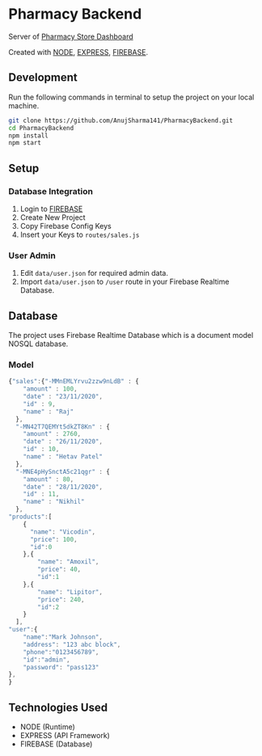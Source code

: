 # Pharmacy Backend

Server of [Pharmacy Store Dashboard](https://github.com/AnujSharma141/PharmacyDashboard)

 Created with [NODE](https://nodejs.org/), [EXPRESS](https://expressjs.com/), [FIREBASE](https://firebase.google.com/).


## Development
Run the following commands in terminal to setup the project on your local machine.

```bash 
git clone https://github.com/AnujSharma141/PharmacyBackend.git
cd PharmacyBackend
npm install
npm start
```

## Setup

### Database Integration

1. Login to [FIREBASE](https://firebase.google.com/)
2. Create New Project
3. Copy Firebase Config Keys
4. Insert your Keys to `routes/sales.js`

### User Admin
1. Edit `data/user.json` for required admin data.
2. Import `data/user.json` to `/user` route in your Firebase Realtime Database.

## Database

The project uses Firebase Realtime Database which is a document model NOSQL database.
 
### Model
```javascript 
{"sales":{"-MMnEMLYrvu2zzw9nLdB" : {
    "amount" : 100,
    "date" : "23/11/2020",
    "id" : 9,
    "name" : "Raj"
  },
  "-MN42T7QEMYt5dkZT8Kn" : {
    "amount" : 2760,
    "date" : "26/11/2020",
    "id" : 10,
    "name" : "Hetav Patel"
  },
  "-MNE4pHySnctA5c21qgr" : {
    "amount" : 80,
    "date" : "28/11/2020",
    "id" : 11,
    "name" : "Nikhil"
  },
"products":[
    {
      "name": "Vicodin",
      "price": 100,
      "id":0
    },{
        "name": "Amoxil",
        "price": 40,
        "id":1
    },{
        "name": "Lipitor",
        "price": 240,
        "id":2
    }
  ],
"user":{
    "name":"Mark Johnson",
    "address": "123 abc block",
    "phone":"0123456789",
    "id":"admin",
    "password": "pass123"
},
}
```


## Technologies Used

* NODE (Runtime)
* EXPRESS (API Framework)
* FIREBASE (Database)
